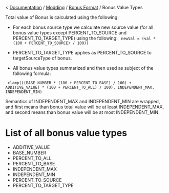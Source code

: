 < [Documentation](../../Readme.md) / [Modding](../Readme.md) / [Bonus Format](../Bonus_Format.md) / Bonus Value Types

Total value of Bonus is calculated using the following:

-   For each bonus source type we calculate new source value (for all bonus value types except PERCENT_TO_SOURCE and PERCENT_TO_TARGET_TYPE) using the following:
` newVal = (val * (100 + PERCENT_TO_SOURCE) / 100))`

- PERCENT_TO_TARGET_TYPE applies as PERCENT_TO_SOURCE to targetSourceType of bonus.

-   All bonus value types summarized and then used as subject of the following formula:

` clamp(((BASE_NUMBER * (100 + PERCENT_TO_BASE) / 100) + ADDITIVE_VALUE) * (100 + PERCENT_TO_ALL) / 100), INDEPENDENT_MAX, INDEPENDENT_MIN)`

Semantics of INDEPENDENT_MAX and INDEPENDENT_MIN are wrapped, and first means than bonus total value will be at least INDEPENDENT_MAX, and second means than bonus value will be at most INDEPENDENT_MIN.

# List of all bonus value types

-   ADDITIVE_VALUE
-   BASE_NUMBER
-   PERCENT_TO_ALL
-   PERCENT_TO_BASE
-   INDEPENDENT_MAX
-   INDEPENDENT_MIN
-   PERCENT_TO_SOURCE
-   PERCENT_TO_TARGET_TYPE